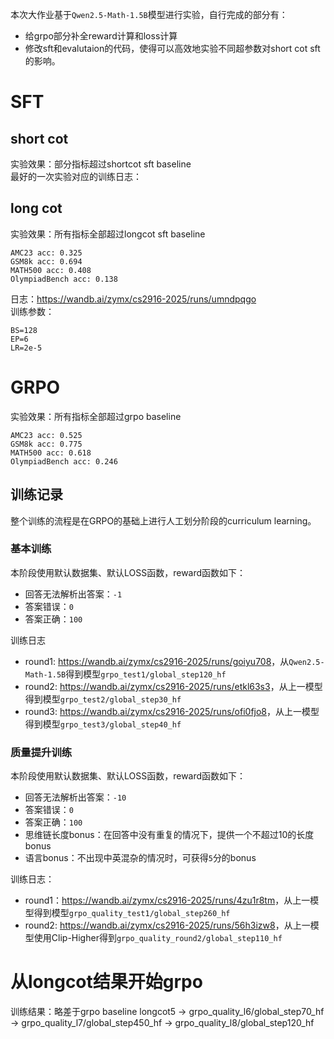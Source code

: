 本次大作业基于`Qwen2.5-Math-1.5B`模型进行实验，自行完成的部分有：
- 给grpo部分补全reward计算和loss计算
- 修改sft和evalutaion的代码，使得可以高效地实验不同超参数对short cot sft的影响。

# SFT
## short cot
实验效果：部分指标超过shortcot sft baseline  
最好的一次实验对应的训练日志：

## long cot
实验效果：所有指标全部超过longcot sft baseline
```
AMC23 acc: 0.325
GSM8k acc: 0.694
MATH500 acc: 0.408
OlympiadBench acc: 0.138
```
日志：<https://wandb.ai/zymx/cs2916-2025/runs/umndpqgo>  
训练参数：
```
BS=128
EP=6
LR=2e-5
```

# GRPO
实验效果：所有指标全部超过grpo baseline
```
AMC23 acc: 0.525
GSM8k acc: 0.775
MATH500 acc: 0.618
OlympiadBench acc: 0.246
```
## 训练记录
整个训练的流程是在GRPO的基础上进行人工划分阶段的curriculum learning。
### 基本训练
本阶段使用默认数据集、默认LOSS函数，reward函数如下：
- 回答无法解析出答案：`-1`
- 答案错误：`0`
- 答案正确：`100`

训练日志
- round1: <https://wandb.ai/zymx/cs2916-2025/runs/goiyu708>，从`Qwen2.5-Math-1.5B`得到模型`grpo_test1/global_step120_hf`
- round2: <https://wandb.ai/zymx/cs2916-2025/runs/etkl63s3>，从上一模型得到模型`grpo_test2/global_step30_hf`
- round3: <https://wandb.ai/zymx/cs2916-2025/runs/ofi0fjo8>，从上一模型得到模型`grpo_test3/global_step40_hf`

### 质量提升训练
本阶段使用默认数据集、默认LOSS函数，reward函数如下：
- 回答无法解析出答案：`-10`
- 答案错误：`0`
- 答案正确：`100`
- 思维链长度bonus：在回答中没有重复的情况下，提供一个不超过10的长度bonus
- 语言bonus：不出现中英混杂的情况时，可获得`5`分的bonus

训练日志：
- round1：<https://wandb.ai/zymx/cs2916-2025/runs/4zu1r8tm>，从上一模型得到模型`grpo_quality_test1/global_step260_hf`
- round2: <https://wandb.ai/zymx/cs2916-2025/runs/56h3izw8>，从上一模型使用Clip-Higher得到`grpo_quality_round2/global_step110_hf`

# 从longcot结果开始grpo
训练结果：略差于grpo baseline
longcot5 -> grpo_quality_l6/global_step70_hf -> grpo_quality_l7/global_step450_hf -> grpo_quality_l8/global_step120_hf